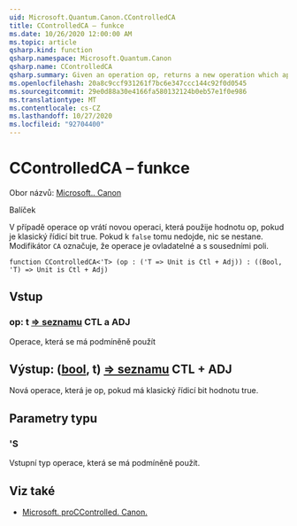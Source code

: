 ```yaml
---
uid: Microsoft.Quantum.Canon.CControlledCA
title: CControlledCA – funkce
ms.date: 10/26/2020 12:00:00 AM
ms.topic: article
qsharp.kind: function
qsharp.namespace: Microsoft.Quantum.Canon
qsharp.name: CControlledCA
qsharp.summary: Given an operation op, returns a new operation which applies the op if a classical control bit is true. If `false`, nothing happens. The modifier `CA` indicates that the operation is controllable and adjointable.
ms.openlocfilehash: 20a8c9ccf931261f7bc6e347ccc144c92f0d0545
ms.sourcegitcommit: 29e0d88a30e4166fa580132124b0eb57e1f0e986
ms.translationtype: MT
ms.contentlocale: cs-CZ
ms.lasthandoff: 10/27/2020
ms.locfileid: "92704400"
---
```

# <a name="ccontrolledca-function"></a>CControlledCA – funkce

Obor názvů: [Microsoft.. Canon](xref:Microsoft.Quantum.Canon)

Balíček [](https://nuget.org/packages/)


V případě operace op vrátí novou operaci, která použije hodnotu op, pokud je klasický řídicí bit true. Pokud k `false` tomu nedojde, nic se nestane.
Modifikátor `CA` označuje, že operace je ovladatelné a s sousedními poli.

```qsharp
function CControlledCA<'T> (op : ('T => Unit is Ctl + Adj)) : ((Bool, 'T) => Unit is Ctl + Adj)
```


## <a name="input"></a>Vstup

### <a name="op--t--unit-ctl--adj"></a>op: t [=> seznamu](xref:microsoft.quantum.lang-ref.unit) CTL a ADJ

Operace, která se má podmíněně použít



## <a name="output--boolt--unit-ctl--adj"></a>Výstup: ([bool](xref:microsoft.quantum.lang-ref.bool), t) [=> seznamu](xref:microsoft.quantum.lang-ref.unit) CTL + ADJ

Nová operace, která je op, pokud má klasický řídicí bit hodnotu true.

## <a name="type-parameters"></a>Parametry typu

### <a name="t"></a>'S

Vstupní typ operace, která se má podmíněně použít.

## <a name="see-also"></a>Viz také

- [Microsoft. proCControlled. Canon.](xref:Microsoft.Quantum.Canon.CControlled)